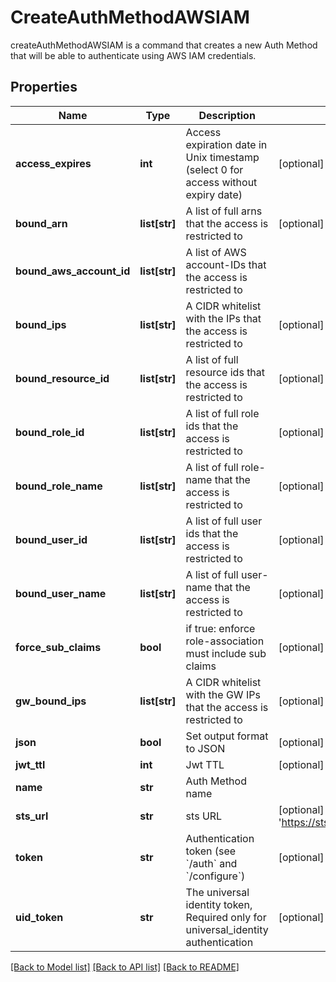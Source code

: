 # CreateAuthMethodAWSIAM

createAuthMethodAWSIAM is a command that creates a new Auth Method that will be able to authenticate using AWS IAM credentials.
## Properties
Name | Type | Description | Notes
------------ | ------------- | ------------- | -------------
**access_expires** | **int** | Access expiration date in Unix timestamp (select 0 for access without expiry date) | [optional] [default to 0]
**bound_arn** | **list[str]** | A list of full arns that the access is restricted to | [optional] 
**bound_aws_account_id** | **list[str]** | A list of AWS account-IDs that the access is restricted to | 
**bound_ips** | **list[str]** | A CIDR whitelist with the IPs that the access is restricted to | [optional] 
**bound_resource_id** | **list[str]** | A list of full resource ids that the access is restricted to | [optional] 
**bound_role_id** | **list[str]** | A list of full role ids that the access is restricted to | [optional] 
**bound_role_name** | **list[str]** | A list of full role-name that the access is restricted to | [optional] 
**bound_user_id** | **list[str]** | A list of full user ids that the access is restricted to | [optional] 
**bound_user_name** | **list[str]** | A list of full user-name that the access is restricted to | [optional] 
**force_sub_claims** | **bool** | if true: enforce role-association must include sub claims | [optional] 
**gw_bound_ips** | **list[str]** | A CIDR whitelist with the GW IPs that the access is restricted to | [optional] 
**json** | **bool** | Set output format to JSON | [optional] [default to False]
**jwt_ttl** | **int** | Jwt TTL | [optional] [default to 0]
**name** | **str** | Auth Method name | 
**sts_url** | **str** | sts URL | [optional] [default to 'https://sts.amazonaws.com']
**token** | **str** | Authentication token (see &#x60;/auth&#x60; and &#x60;/configure&#x60;) | [optional] 
**uid_token** | **str** | The universal identity token, Required only for universal_identity authentication | [optional] 

[[Back to Model list]](../README.md#documentation-for-models) [[Back to API list]](../README.md#documentation-for-api-endpoints) [[Back to README]](../README.md)


